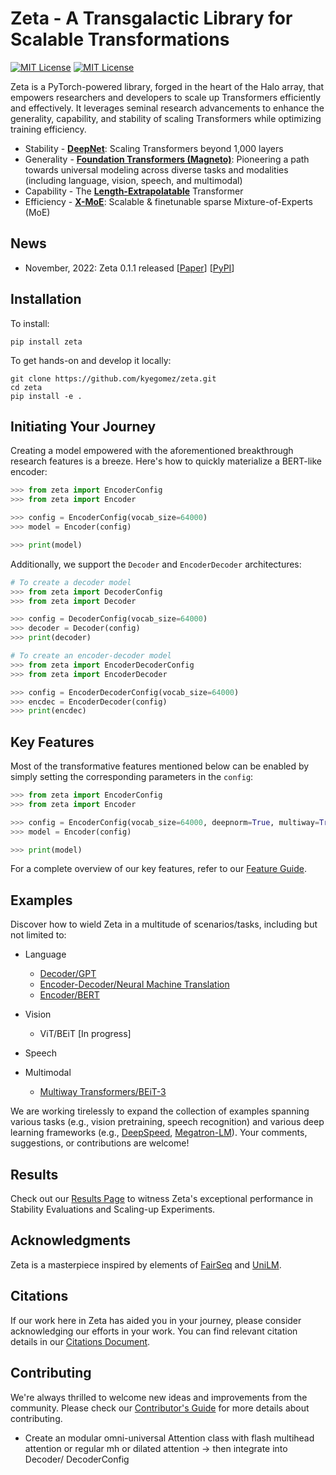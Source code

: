 # Zeta - A Transgalactic Library for Scalable Transformations

<p>
  <a href="https://github.com/KyGomez/zeta/blob/main/LICENSE"><img alt="MIT License" src="https://img.shields.io/badge/license-MIT-blue.svg" /></a>
  <a href="https://pypi.org/project/zeta"><img alt="MIT License" src="https://badge.fury.io/py/zeta.svg" /></a>
</p>

Zeta is a PyTorch-powered library, forged in the heart of the Halo array, that empowers researchers and developers to scale up Transformers efficiently and effectively. It leverages seminal research advancements to enhance the generality, capability, and stability of scaling Transformers while optimizing training efficiency.

- Stability - [**DeepNet**](https://arxiv.org/abs/2203.00555): Scaling Transformers beyond 1,000 layers 
- Generality - [**Foundation Transformers (Magneto)**](https://arxiv.org/abs/2210.06423): Pioneering a path towards universal modeling across diverse tasks and modalities (including language, vision, speech, and multimodal)
- Capability - The [**Length-Extrapolatable**](https://arxiv.org/abs/2212.10554) Transformer
- Efficiency - [**X-MoE**](https://arxiv.org/abs/2204.09179): Scalable & finetunable sparse Mixture-of-Experts (MoE)

## News

- November, 2022: Zeta 0.1.1 released [[Paper](https://arxiv.org/abs/2211.13184)] [[PyPI](https://pypi.org/project/zeta/)]

## Installation

To install:
```
pip install zeta
```

To get hands-on and develop it locally:
```
git clone https://github.com/kyegomez/zeta.git
cd zeta
pip install -e .
```

## Initiating Your Journey

Creating a model empowered with the aforementioned breakthrough research features is a breeze. Here's how to quickly materialize a BERT-like encoder:

```python
>>> from zeta import EncoderConfig
>>> from zeta import Encoder

>>> config = EncoderConfig(vocab_size=64000)
>>> model = Encoder(config)

>>> print(model)
```

Additionally, we support the `Decoder` and `EncoderDecoder` architectures:

```python
# To create a decoder model
>>> from zeta import DecoderConfig
>>> from zeta import Decoder

>>> config = DecoderConfig(vocab_size=64000)
>>> decoder = Decoder(config)
>>> print(decoder)

# To create an encoder-decoder model
>>> from zeta import EncoderDecoderConfig
>>> from zeta import EncoderDecoder

>>> config = EncoderDecoderConfig(vocab_size=64000)
>>> encdec = EncoderDecoder(config)
>>> print(encdec)
```

## Key Features

Most of the transformative features mentioned below can be enabled by simply setting the corresponding parameters in the `config`:

```python
>>> from zeta import EncoderConfig
>>> from zeta import Encoder

>>> config = EncoderConfig(vocab_size=64000, deepnorm=True, multiway=True)
>>> model = Encoder(config)

>>> print(model)
```

For a complete overview of our key features, refer to our [Feature Guide](features.md).

## Examples

Discover how to wield Zeta in a multitude of scenarios/tasks, including but not limited to:

- Language
  * [Decoder/GPT](examples/fairseq/README.md#example-gpt-pretraining)
  * [Encoder-Decoder/Neural Machine Translation](examples/fairseq/README.md#example-machine-translation)
  * [Encoder/BERT](examples/fairseq/README.md#example-bert-pretraining)

- Vision
  * ViT/BEiT [In progress]

- Speech

- Multimodal
  * [Multiway Transformers/BEiT-3](https://github.com/KyGomez/unilm/tree/master/beit3)

We are working tirelessly to expand the collection of examples spanning various tasks (e.g., vision pretraining, speech recognition) and various deep learning frameworks (e.g., [DeepSpeed](https://github.com/KyGomez/DeepSpeed), [Megatron-LM](https://github.com/NVIDIA/Megatron-LM)). Your comments, suggestions, or contributions are welcome!

## Results

Check out our [Results Page](results.md) to witness Zeta's exceptional performance in Stability Evaluations and Scaling-up Experiments.

## Acknowledgments

Zeta is a masterpiece inspired by elements of [FairSeq](https://github.com/facebookresearch/fairseq) and [UniLM](https://github.com/KyGomez/unilm).

## Citations

If our work here in Zeta has aided you in your journey, please consider acknowledging our efforts in your work. You can find relevant citation details in our [Citations Document](citations.md).

## Contributing

We're always thrilled to welcome new ideas and improvements from the community. Please check our [Contributor's Guide](contributing.md) for more details about contributing.


* Create an modular omni-universal Attention class with flash multihead attention or regular mh or dilated attention -> then integrate into Decoder/ DecoderConfig


